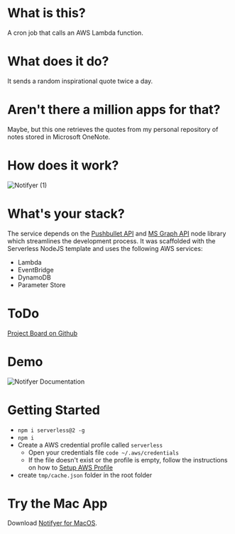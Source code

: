 
# What is this?

A cron job that calls an AWS Lambda function.

# What does it do?

It sends a random inspirational quote twice a day.

# Aren't there a million apps for that?

Maybe, but this one retrieves the quotes from my personal repository of notes stored in Microsoft OneNote.

# How does it work?

![Notifyer (1)](https://user-images.githubusercontent.com/3874813/99929945-5988f880-2da3-11eb-9c5e-d892b7ff4cee.png)

# What's your stack?

The service depends on the [Pushbullet API][2] and [MS Graph API][1] node library which streamlines the development process. It was scaffolded with the Serverless NodeJS template and uses the following AWS services:

- Lambda
- EventBridge
- DynamoDB
- Parameter Store

# ToDo

[Project Board on Github][4]

# Demo

![Notifyer Documentation](https://user-images.githubusercontent.com/3874813/99654228-20ecd480-2aae-11eb-9c53-1bb0c50dcdfa.png)

# Getting Started

- `npm i serverless@2 -g`
- `npm i`
- Create a AWS credential profile called `serverless`
  - Open your credentials file `code ~/.aws/credentials`
  - If the file doesn't exist or the profile is empty, follow the instructions on how to [Setup AWS Profile][5]
- create `tmp/cache.json` folder in the root folder

# Try the Mac App

Download [Notifyer for MacOS][3].

[1]: https://www.npmjs.com/package/@azure/msal-node
[2]: https://docs.pushbullet.com/#pushbullet-api
[3]: https://github.com/komplexb/notifyer-electron
[4]: https://github.com/komplexb/notifyer-cron/projects/1#column-11918290
[5]: https://www.serverless.com/framework/docs/providers/aws/guide/credentials/#using-aws-access-keys

